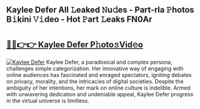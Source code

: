 ## Kaylee Defer All 𝙻eaked 𝙽u𝚍es - Part-rla 𝙿hotos B𝚒kini 𝚅𝚒deo - Hot 𝙿art 𝙻eaks FN0Ar

# <h2><a href="http://ld1xt9.urlbe.top/?page=Kaylee+Defer">🔗🔗👉👉 Kaylee Defer P𝚑oto𝚜Vid𝚎o</a></h2>

[![Kaylee Defer](https://i.imgur.com/eBuTRDB.gif)](http://ld1xt9.urlbe.top/?page=Kaylee+Defer)
Kaylee Defer, a paradoxical and complex persona, challenges simple categorization. Her innovative way of engaging with online audiences has fascinated and enraged spectators, igniting debates on privacy, morality, and the intricacies of digital societies. Despite the ambiguity of her intentions, her mark on online culture is indelible. Armed with unwavering dedication and undeniable appeal, Kaylee Defer progress in the virtual universe is limitless.
